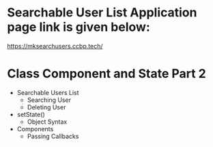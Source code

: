 # Searchable User List Application page link is given below:
https://mksearchusers.ccbp.tech/

# Class Component and State Part 2

- Searchable Users List
  - Searching User
  - Deleting User
- setState() 
  - Object Syntax
- Components
  - Passing Callbacks
